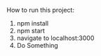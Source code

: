 How to run this project:
  1) npm install
  2) npm start
  3) navigate to localhost:3000
  4) Do Something
